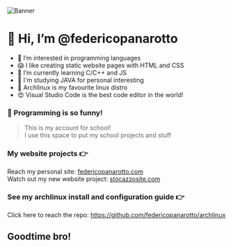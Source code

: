 ![Banner](https://cdn.discordapp.com/attachments/765646227303432232/969919780431757312/banner.png)

# 👋 Hi, I’m @federicopanarotto
- 👀 I’m interested in programming languages
- 😱 I like creating static website pages with HTML and CSS
- 🌱 I’m currently learning C/C++ and JS 
- 🧁 I'm studying JAVA for personal interesting
- 💉 Archlinux is my favourite linux distro
- 😍 Visual Studio Code is the best code editor in the world!

### 🧪 Programming is so funny!

> This is my account for school! <br>
> I use this space to put my school projects and stuff

### My website projects 👉

Reach my personal site: [federicopanarotto.com](https://federicopanarotto.github.io/federico-panarotto-site/) <br>
Watch out my new website project: [stocazzosite.com](https://federicopanarotto.github.io/stocazzo-site/)

### See my archlinux install and configuration guide 👉  

Click here to reach the repo: https://github.com/federicopanarotto/archlinux





## Goodtime bro!
